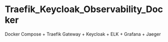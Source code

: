 # Traefik_Keycloak_Observability_Docker
Docker Compose + Traefik Gateway + Keycloak + ELK + Grafana + Jaeger

